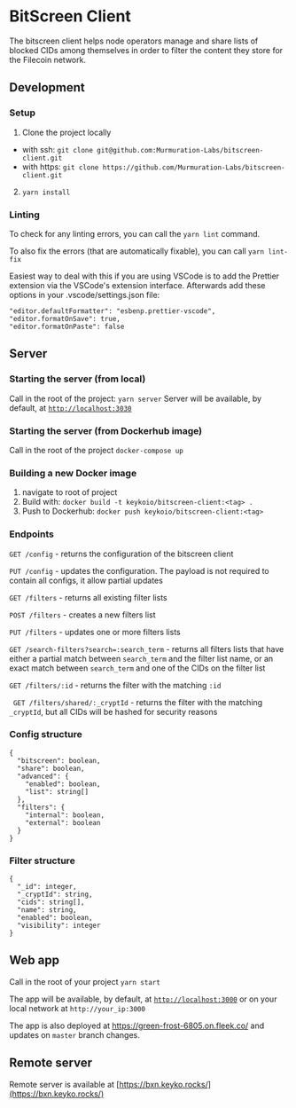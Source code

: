 # BitScreen Client

The bitscreen client helps node operators manage and share lists of blocked CIDs among themselves in order to filter the content they store for the Filecoin network.

## Development

### Setup

1. Clone the project locally

- with ssh: `git clone git@github.com:Murmuration-Labs/bitscreen-client.git`
- with https: `git clone https://github.com/Murmuration-Labs/bitscreen-client.git`

2. `yarn install`

### Linting

To check for any linting errors, you can call the `yarn lint` command.

To also fix the errors (that are automatically fixable), you can call `yarn lint-fix`

Easiest way to deal with this if you are using VSCode is to add the Prettier extension via the VSCode's extension interface. Afterwards add these options in your .vscode/settings.json file:

```
"editor.defaultFormatter": "esbenp.prettier-vscode",
"editor.formatOnSave": true,
"editor.formatOnPaste": false
```

## Server

### Starting the server (from local)

Call in the root of the project: `yarn server`
Server will be available, by default, at [`http://localhost:3030`](http://localhost:3030)

### Starting the server (from Dockerhub image)

Call in the root of the project `docker-compose up`

### Building a new Docker image

1. navigate to root of project
2. Build with: `docker build -t keykoio/bitscreen-client:<tag> .`
3. Push to Dockerhub: `docker push keykoio/bitscreen-client:<tag>`

### Endpoints

`GET /config` - returns the configuration of the bitscreen client

`PUT /config` - updates the configuration. The payload is not required to contain all configs, it allow partial updates

`GET /filters` - returns all existing filter lists

`POST /filters` - creates a new filters list

`PUT /filters` - updates one or more filters lists

`GET /search-filters?search=:search_term` - returns all filters lists that have either a partial match between `search_term` and the filter list name, or an exact match between `search_term` and one of the CIDs on the filter list

`GET /filters/:id` - returns the filter with the matching `:id`

` GET /filters/shared/:_cryptId` - returns the filter with the matching `_cryptId`, but all CIDs will be hashed for security reasons

### Config structure

```
{
  "bitscreen": boolean,
  "share": boolean,
  "advanced": {
    "enabled": boolean,
    "list": string[]
  },
  "filters": {
    "internal": boolean,
    "external": boolean
  }
}
```

### Filter structure

```
{
  "_id": integer,
  "_cryptId": string,
  "cids": string[],
  "name": string,
  "enabled": boolean,
  "visibility": integer
}
```

## Web app

Call in the root of your project `yarn start`

The app will be available, by default, at [`http://localhost:3000`](http://localhost:3000) or on your local network at `http://your_ip:3000`

The app is also deployed at https://green-frost-6805.on.fleek.co/ and updates on `master` branch changes.

## Remote server

Remote server is available at [https://bxn.keyko.rocks/](https://bxn.keyko.rocks/)
